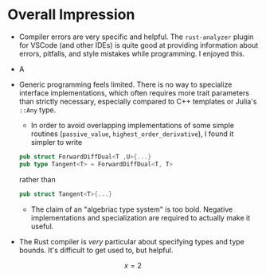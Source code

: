 # Overall Impression

- Compiler errors are very specific and helpful. The `rust-analyzer` plugin for VSCode (and other IDEs) is quite good at providing information about errors, pitfalls, and style mistakes while programming. I enjoyed this.
- A
- Generic programming feels limited. There is no way to specialize interface implementations, which often requires more trait parameters than strictly necessary, especially compared to C++ templates or Julia's `::Any` type. 
  - In order to avoid overlapping implementations of some simple routines (`passive_value`, `highest_order_derivative`), I found it simpler to write

  ```rust
  pub struct ForwardDiffDual<T ,U>{...}
  pub type Tangent<T> = ForwardDiffDual<T, T>
  ```

  rather than

  ```rust
  pub struct Tangent<T>{...}
  ```
  
  - The claim of an "algebriac type system" is too bold. Negative implementations and specialization are required to actually make it useful. 
- The Rust compiler is _very_ particular about specifying types and type bounds. It's difficult to get used to, but helpful.

```math
    x=2
```
